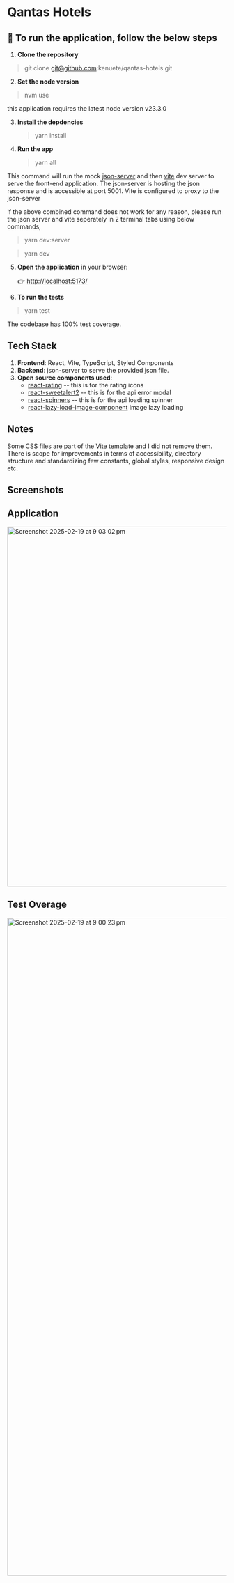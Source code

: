 # Qantas Hotels

## 🚀  To run the application, follow the below steps
1. **Clone the repository**

  > git clone git@github.com:kenuete/qantas-hotels.git

2. **Set the node version**

  > nvm use

this application requires the latest node version v23.3.0

3. **Install the depdencies**

   > yarn install

4. **Run the app**

   > yarn all 

This command will run the mock [json-server](https://www.npmjs.com/package/json-server) and then [vite](https://vite.dev/guide/) dev server to serve the front-end application. The json-server is hosting the json response and is accessible at port 5001. Vite is configured to proxy to the json-server

if the above combined command does not work for any reason, please run the json server and vite seperately in 2 terminal tabs using below commands,

  > yarn dev:server

  > yarn dev

5. **Open the application** in your browser:

   👉 [http://localhost:5173/](http://localhost:5173/)

6. **To run the tests**

  > yarn test

The codebase has 100% test coverage.

## Tech Stack

1. **Frontend**: React, Vite, TypeScript, Styled Components
2. **Backend**: json-server to serve the provided json file.
3. **Open source components used**:
   * [react-rating](https://www.npmjs.com/package/react-rating) -- this is for the rating icons
   * [react-sweetalert2](https://www.npmjs.com/package/react-sweetalert2) -- this is for the api error modal
   * [react-spinners](https://www.npmjs.com/package/react-spinners) -- this is for the api loading spinner
   * [react-lazy-load-image-component](https://www.npmjs.com/package/react-lazy-load-image-component) image lazy loading
  
## Notes

Some CSS files are part of the Vite template and I did not remove them. There is scope for improvements in terms of accessibility, directory structure and standardizing few constants, global styles, responsive design etc.

## Screenshots

## Application

<img width="826" alt="Screenshot 2025-02-19 at 9 03 02 pm" src="https://github.com/user-attachments/assets/f395a776-caef-4971-be0b-cdc4c22aeaea" />

## Test Overage
<img width="1511" alt="Screenshot 2025-02-19 at 9 00 23 pm" src="https://github.com/user-attachments/assets/3f67b78d-5c28-4d5e-aedd-2e4d56a32cd8" />




